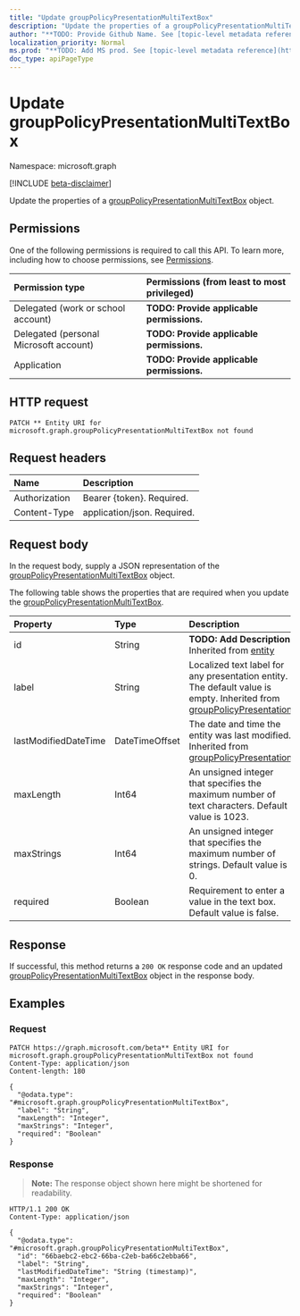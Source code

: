 ```yaml
---
title: "Update groupPolicyPresentationMultiTextBox"
description: "Update the properties of a groupPolicyPresentationMultiTextBox object."
author: "**TODO: Provide Github Name. See [topic-level metadata reference](https://msgo.azurewebsites.net/add/document/guidelines/metadata.html#topic-level-metadata)**"
localization_priority: Normal
ms.prod: "**TODO: Add MS prod. See [topic-level metadata reference](https://msgo.azurewebsites.net/add/document/guidelines/metadata.html#topic-level-metadata)**"
doc_type: apiPageType
---
```


# Update groupPolicyPresentationMultiTextBox
Namespace: microsoft.graph

[!INCLUDE [beta-disclaimer](../../includes/beta-disclaimer.md)]

Update the properties of a [groupPolicyPresentationMultiTextBox](../resources/grouppolicypresentationmultitextbox.md) object.

## Permissions
One of the following permissions is required to call this API. To learn more, including how to choose permissions, see [Permissions](/graph/permissions-reference).

|Permission type|Permissions (from least to most privileged)|
|:---|:---|
|Delegated (work or school account)|**TODO: Provide applicable permissions.**|
|Delegated (personal Microsoft account)|**TODO: Provide applicable permissions.**|
|Application|**TODO: Provide applicable permissions.**|

## HTTP request

<!-- {
  "blockType": "ignored"
}
-->
``` http
PATCH ** Entity URI for microsoft.graph.groupPolicyPresentationMultiTextBox not found
```

## Request headers
|Name|Description|
|:---|:---|
|Authorization|Bearer {token}. Required.|
|Content-Type|application/json. Required.|

## Request body
In the request body, supply a JSON representation of the [groupPolicyPresentationMultiTextBox](../resources/grouppolicypresentationmultitextbox.md) object.

The following table shows the properties that are required when you update the [groupPolicyPresentationMultiTextBox](../resources/grouppolicypresentationmultitextbox.md).

|Property|Type|Description|
|:---|:---|:---|
|id|String|**TODO: Add Description** Inherited from [entity](../resources/entity.md)|
|label|String|Localized text label for any presentation entity. The default value is empty. Inherited from [groupPolicyPresentation](../resources/grouppolicypresentation.md)|
|lastModifiedDateTime|DateTimeOffset|The date and time the entity was last modified. Inherited from [groupPolicyPresentation](../resources/grouppolicypresentation.md)|
|maxLength|Int64|An unsigned integer that specifies the maximum number of text characters. Default value is 1023.|
|maxStrings|Int64|An unsigned integer that specifies the maximum number of strings. Default value is 0.|
|required|Boolean|Requirement to enter a value in the text box. Default value is false.|



## Response

If successful, this method returns a `200 OK` response code and an updated [groupPolicyPresentationMultiTextBox](../resources/grouppolicypresentationmultitextbox.md) object in the response body.

## Examples

### Request
<!-- {
  "blockType": "request",
  "name": "update_grouppolicypresentationmultitextbox"
}
-->
``` http
PATCH https://graph.microsoft.com/beta** Entity URI for microsoft.graph.groupPolicyPresentationMultiTextBox not found
Content-Type: application/json
Content-length: 180

{
  "@odata.type": "#microsoft.graph.groupPolicyPresentationMultiTextBox",
  "label": "String",
  "maxLength": "Integer",
  "maxStrings": "Integer",
  "required": "Boolean"
}
```


### Response
>**Note:** The response object shown here might be shortened for readability.
<!-- {
  "blockType": "response",
  "truncated": true
}
-->
``` http
HTTP/1.1 200 OK
Content-Type: application/json

{
  "@odata.type": "#microsoft.graph.groupPolicyPresentationMultiTextBox",
  "id": "66baebc2-ebc2-66ba-c2eb-ba66c2ebba66",
  "label": "String",
  "lastModifiedDateTime": "String (timestamp)",
  "maxLength": "Integer",
  "maxStrings": "Integer",
  "required": "Boolean"
}
```

